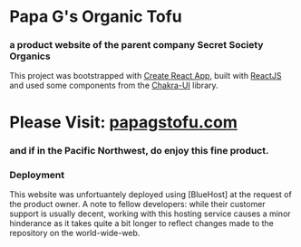 # Papa G's Organic Tofu
### a product website of the parent company Secret Society Organics
This project was bootstrapped with [Create React App](https://github.com/facebook/create-react-app), built with [ReactJS](https://react.dev/) and used some components from the [Chakra-UI](https://chakra-ui.com/) library.

# Please Visit: [papagstofu.com](https://papagstofu.com/)
### and if in the Pacific Northwest, do enjoy this fine product.

### Deployment
This website was unfortuantely deployed using [BlueHost] at the request of the product owner. A note to fellow developers: while their customer support is usually decent, working with this hosting service causes a minor hinderance as it takes quite a bit longer to reflect changes made to the repository on the world-wide-web.

